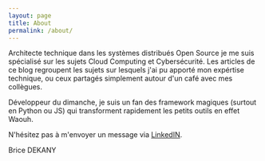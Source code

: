 ```yaml
---
layout: page
title: About
permalink: /about/
---
```


Architecte technique dans les systèmes distribués Open Source je me suis spécialisé  sur les sujets Cloud Computing et Cybersécurité.
Les articles de ce blog  regroupent les sujets  sur lesquels j'ai pu apporté mon expértise technique, ou ceux partagés simplement autour d'un café avec mes collègues.

Développeur du dimanche, je suis un fan des framework  magiques (surtout en Python ou JS) qui transforment rapidement les petits outils en effet Waouh.

N'hésitez pas à m'envoyer un message via [LinkedIN](https://www.linkedin.com/in/dekany).

Brice DEKANY

